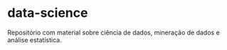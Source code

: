 # data-science
Repositório com material sobre ciência de dados, mineração de dados e análise estatística.
